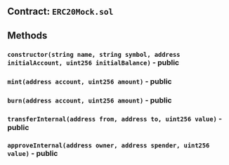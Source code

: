 ## Contract: `ERC20Mock.sol`




## Methods
### `constructor(string name, string symbol, address initialAccount, uint256 initialBalance)` - public




### `mint(address account, uint256 amount)` - public




### `burn(address account, uint256 amount)` - public




### `transferInternal(address from, address to, uint256 value)` - public




### `approveInternal(address owner, address spender, uint256 value)` - public





